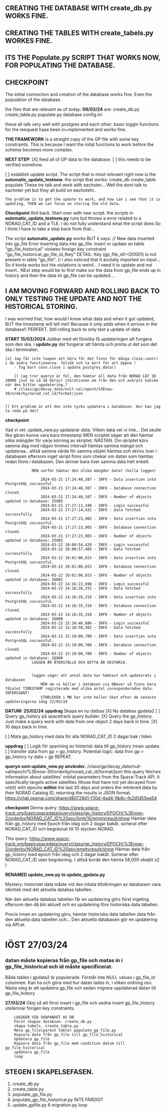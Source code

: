 



## CREATING THE DATABASE WITH create_db.py WORKS FINE.

## CREATING THE TABLES WITH create_tabels.py WORKES FINE.

## ITS THE Populate.py SCRIPT THAT WORKS NOW, FOR POPULATING THE DATABASE.



## **CHECKPOINT**


The initial connection and creation of the database works fine.
Even the population of the database.


the files that are relevant as of today: **08/03/24** are:
create_db.py
create_table.py
populate.py
database config.ini


these all talk very well with postgres and each other. 
    basic loggin functions for the reequest hase been in+mplemented and works fine. 

**THE FRAMEWORK**
Is a straight copy of the GP file with some key constraints.
This is because I want the inital functions to work before the schema becomes more complex.


**NEXT STEP:**
[X] feed all of GP data to the database. 
    [ ] this needs to be verified somehow.

[ ] establish update script. 
    The script that is most relevant right now is the **automatic_update_testnew.** 
    the script that works: 
    create_db
    create_table 
    populate 
    These tre talk and work with eachoter... Well the dont talk to eachoter yet but they all build on eachotehr.. 

    The problem is to get the update to work, and how can i see that it is updating, THEN we can focus on storing the old data. 
    
**Checkpoint** 
Roll back. 
Start over with new script. 
the scripts in **automatic_update_testnew.py** runs but throws a error related to a NORAD_CAT_ID and a TLE. I do not fully understand what the script does
    So I think I have to take a step back from that... 

The script **automatic_update.py** works BUT it says: // New data inserted into gp_file
Error inserting data into gp_file: insert or update on table "gp_file_historical" violates foreign key constraint "gp_file_historical_gp_file_id_fkey"
DETAIL:  Key (gp_file_id)=(20001) is not present in table "gp_file". //
i also noticed that it acutally imported on input... So it kinda works but hte violations is weird... I need it to update and not insert.. 
NExt step would be to first make sur the data from gp_file ends up in history and then the data ini gp_file can be updated.... 

## I AM MOVING FORWARD AND ROLLING BACK TO ONLY TESTING THE UPDATE AND NOT THE HISTORICAL STORING. 
I was worried that, how would I know what data and when it got updated, BUT the timestamp will tell me!! 
Because it only adds when it arrives in the database!! PERFEKT. 
Still rolling back to only test a update of data. 


**START 15/03/2024** 
Jobbar med att försöka få updateringen att fungera som den ska. 
i **update.py** det fungerar att hämta och printa ut det som det ska i terminalen. 

    [x] Jag får inte loopen att köra för det finns för många close.conn() i de andra functionerna. felsök och ta bort för att öppna ! 
        - Tog bort conn.close i update_postgres_data()

        [] jag tror queryn är fel, den hämtar all data från NORAD_CAT_ID 20000 jsut nu så då börajr iterationen om från den och avbryts kanske när den hittar uppdatering.? 
        # /class/gp/decay_date/null-val/epoch/%3Enow-30/orderby/norad_cat_id/format/json


    [] Ett problem är att den inte tycks updatera i databasen. Hur kan jag ta reda på det? 






**checkpoint**

Vad vi vet: 
    update_new.py updaterar data. 
        Vilken data vet vi inte... Det skulle lika gäran kunna vara bara timestamp
            MEN scriptet säger att den hämtar olika mängder för varje körning av skriptet. 
                NÄSTAN. Om skriptet körs samma dag med någon timmes intervall hämtas samma mängd och updateras.. alltså samma värde för samma objekt 
                hämtas och skrivs över i databasen eftersom inget skript finns som chekar om datan som hämtas redan finns i databasen. Den skriver bara över samma data helt enkelt. 

                MEN varför hämtar den olika mängder data? (kolla loggen)
                
                    2024-03-21 17:24:48,387 - INFO - Data insertion into PostgreSQL successful.
                    2024-03-21 17:24:48,387 - INFO - Database connection closed.
                    2024-03-21 17:24:48,387 - INFO - Number of objects updated in database: 25985
                    2024-03-21 17:27:11,348 - INFO - Login successful
                    2024-03-21 17:27:14,432 - INFO - Data fetched successfully
                    2024-03-21 17:27:23,902 - INFO - Data insertion into PostgreSQL successful.
                    2024-03-21 17:27:23,903 - INFO - Database connection closed.
                    2024-03-21 17:27:23,903 - INFO - Number of objects updated in database: 25985
                    2024-03-22 10:00:54,429 - INFO - Login successful
                    2024-03-22 10:00:57,405 - INFO - Data fetched successfully
                    2024-03-22 10:01:06,653 - INFO - Data insertion into PostgreSQL successful.
                    2024-03-22 10:01:06,653 - INFO - Database connection closed.
                    2024-03-22 10:01:06,653 - INFO - Number of objects updated in database: 26001
                    2024-03-22 14:16:22,696 - INFO - Login successful
                    2024-03-22 14:16:26,255 - INFO - Data fetched successfully
                    2024-03-22 14:16:35,318 - INFO - Data insertion into PostgreSQL successful.
                    2024-03-22 14:16:35,318 - INFO - Database connection closed.
                    2024-03-22 14:16:35,318 - INFO - Number of objects updated in database: 26000
                    2024-03-22 15:18:46,886 - INFO - Login successful
                    2024-03-22 15:18:50,302 - INFO - Data fetched successfully
                    2024-03-22 15:19:00,700 - INFO - Data insertion into PostgreSQL successful.
                    2024-03-22 15:19:00,700 - INFO - Database connection closed.
                    2024-03-22 15:19:00,700 - INFO - Number of objects updated in database: 26000
                LOGGEN ÄR ÅTERSTÄLLD OCH DETTA ÄR HISTORIA. 


                loggen säger att antal data har hämtast och updaterats i databasen 
                    MEN om vi kollar i databsen via DBever så finns bara fåtalet TIMESTAMP registerade med olika antal coresponderadne data. INTERSSANT! 
                    STORLEKEN i MB har inte heller ökat efter de senaste updateringarna idag 22/03/24



**DATUM: 25/02/24**
**uppdrag**
Skapa en ny datbas
[X]  Ny databas gpdata2 
[ ] Query gp_history på spacetrack query builder. 
    [X] Query the gp_history. 
    Just make a query work with data from one object 2 days back in time. 
    [X] 10 days back in time. 

[ ] Mata gp_history med data för alla NORAD_CAT_ID 2 dagar bak i tiden. 




**uppdrag**
[ ] Logik för sparining av historisk data till gp_history innan update. 
    [ ] transfer data from gp  >  gp_history. 
        Potential logic: 
            data fron gp  > gp_history 
            ny data  >  gp 
            REPEAT.


**queryn som update_new.py använder.** 
/class/gp/decay_date/null-val/epoch/%3Enow-30/orderby/norad_cat_id/format/json
 this query fetches information about satellites' orbital parameters from the Space-Track API. 
 It specifically targets active satellites (those that have not yet decayed from orbit) 
 with epochs ***within*** the last 30 days and orders the retrieved data by their NORAD Catalog ID, returning the results in JSON format.
https://chat.openai.com/share/d80728d1-f30d-4ad4-9b6c-fe2d1d55ea54

**checkpoint**
Denna query: https://www.space-track.org/basicspacedata/query/class/gp_history/EPOCH/%3Enow-2/orderby/NORAD_CAT_ID%20asc/limit/10/emptyresult/show
Hämtar data från gp_history
med Epoch från idag och 2 dagar bakåt. sorterat efter NORAD_CAT_ID och begräsnat till 10 stycken NORAD. 


This query: https://www.space-track.org/basicspacedata/query/class/gp_history/EPOCH/%3Enow-2/orderby/NORAD_CAT_ID%20asc/emptyresult/show
Hämtar data från gp_history 
med epoch från idag och 2 dagar bakåt. Sorterar efter NORAD_CAT_ID utan begräsning. ( alltså borde den hämta 58,000 obejkt x2 )


**RENAMED update_new.py to update_gpdata.py**

Mystery: 
historiskt data måste vid den intiala bfolkningen av databasen vara identisk med det aktuella databas tabellen. 

När den aktuella databas tabellen får en updatering görs först ingeting eftersom den då blir aktuell och en updatering före historiska data tabellen. 

Precis innan en updatering görs, hämtar historiska data tabellen data från den aktuella data tabellen och...
Den aktuella databasen gör en updatering via API:et. 


# lÖST 27/03/24 
### datan måste kopieras från gp_file och matas in i gp_file_historical och id måste specificerat. 
Båda tables i gpdata2 är populerade. 
    Förstår inte NULL values i gp_file_id columnen. Kan ha och göra med hur datan lades in, i vilken ordning osv. 
Nästa steg är att updatera gp_file och sedan migrera uppdaterad datan till gp_file_history



**27/03/24** 
    Okej så att först insert i gp_file 
    och sedna insert gp_file_history utelämnar forigen key constraints.

        LOGIKEN VID SKAPANDET AV DB 
        Först skapas databsen. create_db.py 
        skapa tabels. create_table.py
        Mata gp_file(parent table) populate_gp_file.py
        Kopiera data från gp_file till gp_file_historical 
        Updatera gp_file 
        Kopiera data från gp_file med condition datum till gp_file_historical 
        updatera gp_file 
        loop

## STEGEN I SKAPELSEFASEN. 
1. create_db.py
2. create_table.py
3. populate_gp_file.py
4. populate_gp_file_historical.py
INTE FÄRDIGT
5. update_gpfile.py
6  migration.py
loop